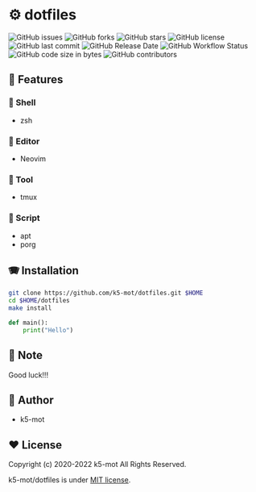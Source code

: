 # :gear: dotfiles

![GitHub issues](https://img.shields.io/github/issues/k5-mot/dotfiles)
![GitHub forks](https://img.shields.io/github/forks/k5-mot/dotfiles)
![GitHub stars](https://img.shields.io/github/stars/k5-mot/dotfiles)
![GitHub license](https://img.shields.io/github/license/k5-mot/dotfiles)
![GitHub last commit](https://img.shields.io/github/last-commit/k5-mot/dotfiles)
![GitHub Release Date](https://img.shields.io/github/release-date/k5-mot/dotfiles)
![GitHub Workflow Status](https://img.shields.io/github/workflow/status/k5-mot/dotfiles/linux)
![GitHub code size in bytes](https://img.shields.io/github/languages/code-size/k5-mot/dotfiles)
![GitHub contributors](https://img.shields.io/github/contributors/k5-mot/dotfiles)

## :rainbow: Features

### :turtle: Shell

- zsh

### :penguin: Editor

- Neovim

### :swan: Tool

- tmux

### :owl: Script

- apt
- porg

## :accordion: Installation

```bash
git clone https://github.com/k5-mot/dotfiles.git $HOME
cd $HOME/dotfiles
make install
```

```python
def main():
    print("Hello")
```

## :scroll: Note

Good luck!!!

## :busts_in_silhouette: Author

- k5-mot

## :heart: License

Copyright (c) 2020-2022 k5-mot All Rights Reserved.

k5-mot/dotfiles is under [MIT license](https://en.wikipedia.org/wiki/MIT_License).

